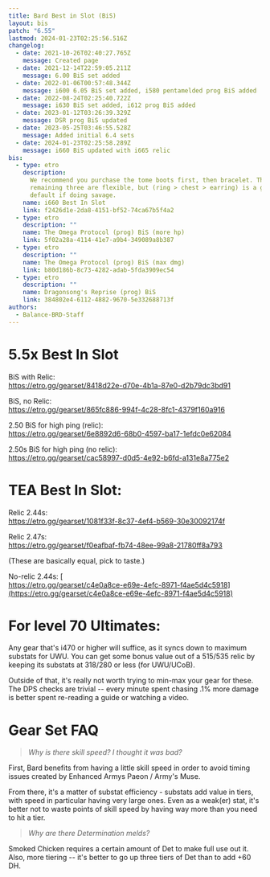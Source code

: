 ```yaml
---
title: Bard Best in Slot (BiS)
layout: bis
patch: "6.55"
lastmod: 2024-01-23T02:25:56.516Z
changelog:
  - date: 2021-10-26T02:40:27.765Z
    message: Created page
  - date: 2021-12-14T22:59:05.211Z
    message: 6.00 BiS set added
  - date: 2022-01-06T00:57:48.344Z
    message: i600 6.05 BiS set added, i580 pentamelded prog BiS added
  - date: 2022-08-24T02:25:40.722Z
    message: i630 BiS set added, i612 prog BiS added
  - date: 2023-01-12T03:26:39.329Z
    message: DSR prog BiS updated
  - date: 2023-05-25T03:46:55.528Z
    message: Added initial 6.4 sets
  - date: 2024-01-23T02:25:58.289Z
    message: i660 BiS updated with i665 relic
bis:
  - type: etro
    description:
      We recommend you purchase the tome boots first, then bracelet. The
      remaining three are flexible, but (ring > chest > earring) is a good
      default if doing savage.
    name: i660 Best In Slot
    link: f2426d1e-2da8-4151-bf52-74ca67b5f4a2
  - type: etro
    description: ""
    name: The Omega Protocol (prog) BiS (more hp)
    link: 5f02a28a-4114-41e7-a9b4-349089a8b387
  - type: etro
    description: ""
    name: The Omega Protocol (prog) BiS (max dmg)
    link: b80d186b-8c73-4282-adab-5fda3909ec54
  - type: etro
    description: ""
    name: Dragonsong's Reprise (prog) BiS
    link: 384802e4-6112-4882-9670-5e332688713f
authors:
  - Balance-BRD-Staff
---
```


# 5.5x Best In Slot

BiS with Relic: \
<https://etro.gg/gearset/8418d22e-d70e-4b1a-87e0-d2b79dc3bd91>

BiS, no Relic: \
<https://etro.gg/gearset/865fc886-994f-4c28-8fc1-4379f160a916>

2.50 BiS for high ping (relic): \
<https://etro.gg/gearset/6e8892d6-68b0-4597-ba17-1efdc0e62084>

2.50s BiS for high ping (no relic): \
<https://etro.gg/gearset/cac58997-d0d5-4e92-b6fd-a131e8a775e2>

# TEA Best In Slot:

Relic 2.44s: \
<https://etro.gg/gearset/1081f33f-8c37-4ef4-b569-30e30092174f>

Relic 2.47s: \
<https://etro.gg/gearset/f0eafbaf-fb74-48ee-99a8-21780ff8a793>

(These are basically equal, pick to taste.)

No-relic 2.44s: [ \
https://etro.gg/gearset/c4e0a8ce-e69e-4efc-8971-f4ae5d4c5918](https://etro.gg/gearset/c4e0a8ce-e69e-4efc-8971-f4ae5d4c5918)

# For level 70 Ultimates:

Any gear that's i470 or higher will suffice, as it syncs down to maximum substats for UWU. You can get some bonus value out of a 515/535 relic by keeping its substats at 318/280 or less (for UWU/UCoB).

Outside of that, it's really not worth trying to min-max your gear for these. The DPS checks are trivial -- every minute spent chasing .1% more damage is better spent re-reading a guide or watching a video.

# Gear Set FAQ

> _Why is there skill speed? I thought it was bad?_

First, Bard benefits from having a little skill speed in order to avoid timing issues created by Enhanced Armys Paeon / Army's Muse.

From there, it's a matter of substat efficiency - substats add value in tiers, with speed in particular having very large ones. Even as a weak(er) stat, it's better not to waste points of skill speed by having way more than you need to hit a tier.

> _Why are there Determination melds?_

Smoked Chicken requires a certain amount of Det to make full use out it. Also, more tiering -- it's better to go up three tiers of Det than to add +60 DH.
